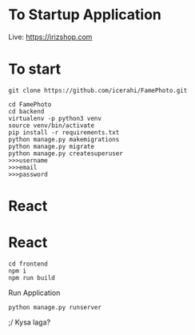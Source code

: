 # To Startup Application
Live: https://irizshop.com

# To start
```
git clone https://github.com/icerahi/FamePhoto.git

cd FamePhoto
cd backend
virtualenv -p python3 venv
source venv/bin/activate
pip install -r requirements.txt
python manage.py makemigrations
python manage.py migrate
python manage.py createsuperuser
>>>username
>>>email
>>>password

```

# React


# React
```
cd frontend
npm i
npm run build
```

Run Application
```
python manage.py runserver
```

;/ Kysa laga?
